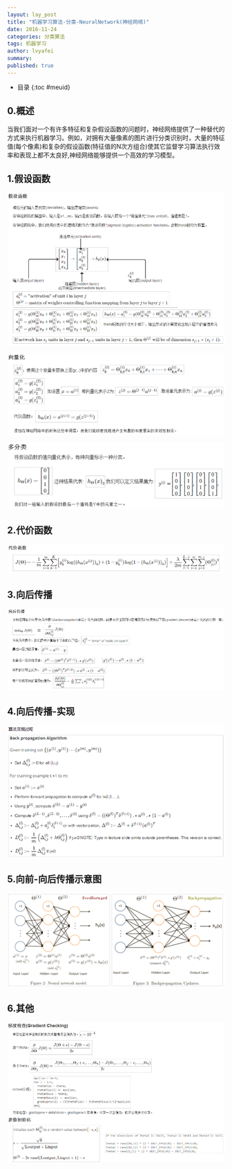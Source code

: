 ```yaml
---
layout: lay_post
title: "机器学习算法-分类-NeuralNetwork(神经网络)"
date: 2016-11-24
categories: 分类算法
tags: 机器学习
author: lvyafei
summary:
published: true
---
```


* 目录
{:toc #meuid}

## 0.概述

当我们面对一个有许多特征和复杂假设函数的问题时，神经网络提供了一种替代的方式来执行机器学习。例如，对拥有大量像素的图片进行分类识别时，大量的特征值(每个像素)和复杂的假设函数(特征值的N次方组合)使其它监督学习算法执行效率和表现上都不太良好,神经网络能够提供一个高效的学习模型。
<!-- more -->

## 1.假设函数

![假设函数](/images/算法/神经网络/hfunction.png)

![假设函数-向量化](/images/算法/神经网络/vector.png)

![多分类](/images/算法/神经网络/multi-class.png)

## 2.代价函数

![代价函数](/images/算法/神经网络/costfunction.png)

## 3.向后传播

![向后传播](/images/算法/神经网络/backpropagation.png)

## 4.向后传播-实现

![向后传播](/images/算法/神经网络/backpropagation-impl.png)

## 5.向前-向后传播示意图

![向后-向前](/images/算法/神经网络/backpropagation-pic.png)

## 6.其他

![other](/images/算法/神经网络/other.png)